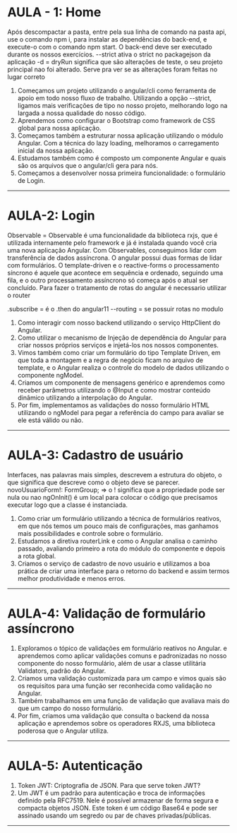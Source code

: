 # AULA - 1: Home
Após descompactar a pasta, entre pela sua linha de comando na pasta api, use o comando npm i, para instalar as dependências do back-end, e execute-o com o comando npm start. O back-end deve ser executado durante os nossos exercícios.
--strict ativa o strict no packagejson da aplicação
-d = dryRun significa que são alterações de teste, o seu projeto principal nao foi alterado. Serve pra ver se as alterações foram feitas no lugar correto

1. Começamos um projeto utilizando o angular/cli como ferramenta de apoio em todo nosso fluxo de trabalho. Utilizando a opção --strict, ligamos mais verificações de tipo no nosso projeto, melhorando logo na largada a nossa qualidade do nosso código.
2. Aprendemos como configurar o Bootstrap como framework de CSS global para nossa aplicação.
3. Começamos também a estruturar nossa aplicação utilizando o módulo Angular. Com a técnica do lazy loading, melhoramos o carregamento inicial da nossa aplicação.
4. Estudamos também como é composto um componente Angular e quais são os arquivos que o angular/cli gera para nós.
5. Começamos a desenvolver nossa primeira funcionalidade: o formulário de Login.
---



# AULA-2: Login
Observable = Observable é uma funcionalidade da biblioteca rxjs, que é utilizada internamente pelo framework e já é instalada quando você cria uma nova aplicação Angular. Com Observables, conseguimos lidar com transferência de dados assíncrona.
O angular possui duas formas de lidar com formulários. O template-driven e o reactive-forms
o processamento síncrono é aquele que acontece em sequência e ordenado, seguindo uma fila, e o outro processamento assíncrono só começa após o atual ser concluído.
Para fazer o tratamento de rotas do angular é necessario utilizar o router

.subscribe = é o .then do angular11
--routing = se possuir rotas no modulo

1. Como interagir com nosso backend utilizando o serviço HttpClient do Angular.
2. Como utilizar o mecanismo de Injeção de dependência do Angular para criar nossos próprios serviços e injetá-los nos nossos componentes.
3. Vimos também como criar um formulário do tipo Template Driven, em que toda a montagem e a regra de negócio ficam no arquivo de template, e o Angular realiza o controle do modelo de dados utilizando o componente ngModel.
4. Criamos um componente de mensagens genérico e aprendemos como receber parâmetros utilizando o @Input e como mostrar conteúdo dinâmico utilizando a interpolação do Angular.
5. Por fim, implementamos as validações do nosso formulário HTML utilizando o ngModel para pegar a referência do campo para avaliar se ele está válido ou não.
---

# AULA-3: Cadastro de usuário
Interfaces, nas palavras mais simples, descrevem a estrutura do objeto, o que significa que descreve como o objeto deve se parecer.
novoUsuarioForm!: FormGroup; => o ! significa que a propriedade pode ser nula ou nao
ngOnInit() é um local para colocar o código que precisamos executar logo que a classe é instanciada.

1. Como criar um formulário utilizando a técnica de formulários reativos, em que nós temos um pouco mais de configurações, mas ganhamos mais possibilidades e controle sobre o formulário.
2. Estudamos a diretiva routerLink e como o Angular analisa o caminho passado, avaliando primeiro a rota do módulo do componente e depois a rota global.
3. Criamos o serviço de cadastro de novo usuário e utilizamos a boa prática de criar uma interface para o retorno do backend e assim termos melhor produtividade e menos erros.
---

# AULA-4: Validação de formulário assíncrono
1. Exploramos o tópico de validações em formulário reativos no Angular. e aprendemos como aplicar validações comuns e padronizadas no nosso componente do nosso formulário, além de usar a classe utilitária Validators, padrão do Angular.
2. Criamos uma validação customizada para um campo e vimos quais são os requisitos para uma função ser reconhecida como validação no Angular.
3. Também trabalhamos em uma função de validação que avaliava mais do que um campo do nosso formulário.
4. Por fim, criamos uma validação que consulta o backend da nossa aplicação e aprendemos sobre os operadores RXJS, uma biblioteca poderosa que o Angular utiliza.
---

# AULA-5: Autenticação
1. Token JWT: Criptografia de JSON. Para que serve token JWT?
2. Um JWT é um padrão para autenticação e troca de informações definido pela RFC7519. Nele é possível armazenar de forma segura e compacta objetos JSON. Este token é um código Base64 e pode ser assinado usando um segredo ou par de chaves privadas/públicas.
---

